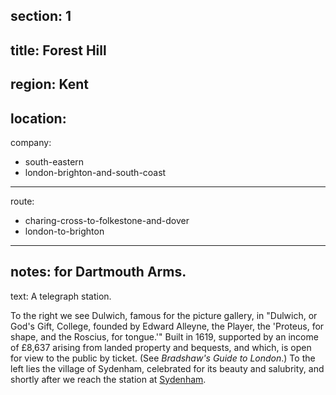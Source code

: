 section: 1
----
title: Forest Hill
----
region: Kent
----
location: 
----
company:
- south-eastern
- london-brighton-and-south-coast
----
route:
- charing-cross-to-folkestone-and-dover
- london-to-brighton
----
notes: for Dartmouth Arms.
----
text: A telegraph station.

To the right we see Dulwich, famous for the picture gallery, in "Dulwich, or God's Gift, College, founded by Edward Alleyne, the Player, the 'Proteus, for shape, and the Roscius, for tongue.'" Built in 1619, supported by an income of £8,637 arising from landed property and bequests, and which, is open for view to the public by ticket. (See *Bradshaw's Guide to London*.) To the left lies the village of Sydenham, celebrated for its beauty and salubrity, and shortly after we reach the station at [Sydenham](/stations/sydenham).
